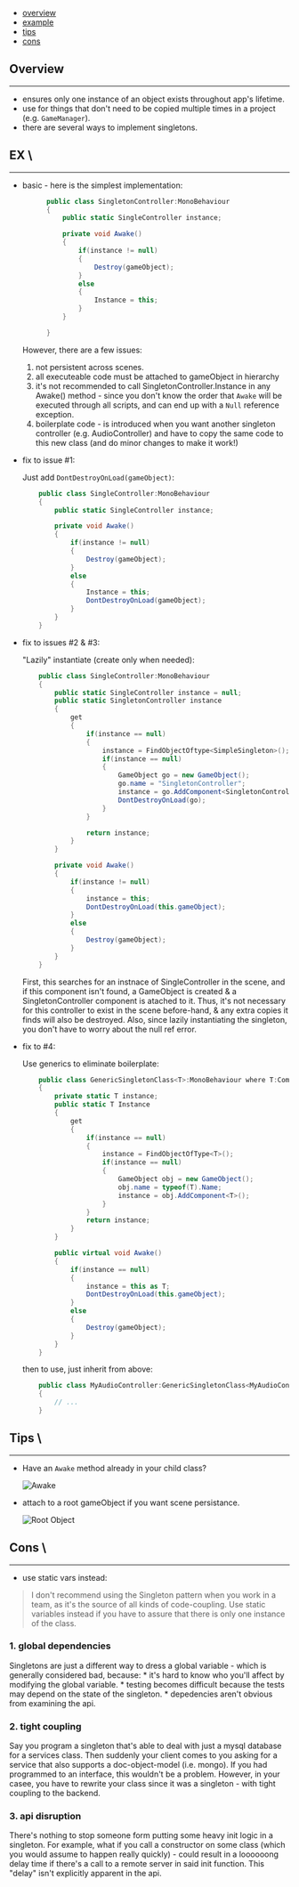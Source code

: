 * [overview](#overview)
* [example](#example)
* [tips](#tips)
* [cons](#cons)

## Overview <a name="overview"></a>

---

* ensures only one instance of an object exists throughout app's lifetime.
* use for things that don't need to be copied multiple times in a project (e.g. `GameManager`).
* there are several ways to implement singletons.

## EX <a name="example"></a>\

---

* basic - here is the simplest implementation:

  ```c#
		public class SingletonController:MonoBehaviour
		{
			public static SingleController instance;

			private void Awake()
			{
				if(instance != null)
				{
					Destroy(gameObject);
				}
				else
				{
					Instance = this;
				}
			}

		}
  ```

	However, there are a few issues:

	1. not persistent across scenes.
	2. all executeable code must be attached to gameObject in hierarchy
	3. it's not recommended to call SingletonController.Instance in any Awake() method - since you don't know the order that `Awake` will be executed through all scripts, and can end up with a `Null` reference exception.
	4. boilerplate code - is introduced when you want another singleton controller (e.g. AudioController) and have to copy the same code to this new class (and do minor changes to make it work!)

* fix to issue #1:

	Just add `DontDestroyOnLoad(gameObject)`:

	```c#
		public class SingleController:MonoBehaviour
		{
			public static SingleController instance;

			private void Awake()
			{
				if(instance != null)
				{
					Destroy(gameObject);
				}
				else
				{
					Instance = this;
					DontDestroyOnLoad(gameObject);
				}
			}
		}
	```

* fix to issues #2 & #3:

	"Lazily" instantiate (create only when needed):

	```c#
		public class SingleController:MonoBehaviour
		{
			public static SingleController instance = null;
			public static SingletonController instance
			{
				get
				{
					if(instance == null)
					{
						instance = FindObjectOftype<SimpleSingleton>();
						if(instance == null)
						{
							GameObject go = new GameObject();
							go.name = "SingletonController";
							instance = go.AddComponent<SingletonController>();
							DontDestroyOnLoad(go);
						}
					}

					return instance;
				}
			}

			private void Awake()
			{
				if(instance != null)
				{
					instance = this;
					DontDestroyOnLoad(this.gameObject);
				}
				else
				{
					Destroy(gameObject);
				}
			}
		}
	```

	First, this searches for an instnace of SingleController in the scene, and if this component isn't found, a GameObject is created & a SingletonController component is atached to it.  Thus, it's not necessary for this controller to exist in the scene before-hand, & any extra copies it finds will also be destroyed.  Also, since lazily instantiating the singleton, you don't have to worry about the null ref error.

* fix to #4:

	Use generics to eliminate boilerplate:

	```c#
		public class GenericSingletonClass<T>:MonoBehaviour where T:Component
		{
			private static T instance;
			public static T Instance
			{
				get
				{
					if(instance == null)
					{
						instance = FindObjectOfType<T>();
						if(instance == null)
						{
							GameObject obj = new GameObject();
							obj.name = typeof(T).Name;
							instance = obj.AddComponent<T>();
						}
					}
					return instance;
				}
			}

			public virtual void Awake()
			{
				if(instance == null)
				{
					instance = this as T;
					DontDestroyOnLoad(this.gameObject);
				}
				else
				{
					Destroy(gameObject);
				}
			}
		}
	```

	then to use, just inherit from above:

	```c#
		public class MyAudioController:GenericSingletonClass<MyAudioController>
		{
			// ...
		}
	```

## Tips <a name="Tips"></a>\

---

* Have an `Awake` method already in your child class?

  ![Awake](_asset/img/1.png)

* attach to a root gameObject if you want scene persistance.

  ![Root Object](_asset/img/2.png)

## Cons <a name="cons"></a>\

---

* use static vars instead:

> I don't recommend using the Singleton pattern when you work in a team, as it's the source of all kinds of code-coupling.  Use static variables instead if you have to assure that there is only one instance of the class.

### 1.  global dependencies

Singletons are just a different way to dress a global variable - which is generally considered bad, because:
	* it's hard to know who you'll affect by modifying the global variable.
	* testing becomes difficult because the tests may depend on the state of the singleton.
	* depedencies aren't obvious from examining the api.

### 2. tight coupling

Say you program a singleton that's able to deal with just a mysql database for a services class.   Then suddenly your client comes to you asking for a service that also supports a doc-object-model (i.e. mongo).  If you had programmed to an interface, this wouldn't be a problem.  However, in your casee, you have to rewrite your class since it was a singleton - with tight coupling to the backend.

### 3. api disruption

There's nothing to stop someone form putting some heavy init logic in a singleton.  For example, what if you call a constructor on some class (which you would assume to happen really quickly) - could result in a loooooong delay time if there's a call to a remote server in said init function.  This "delay" isn't explicitly apparent in the api.
